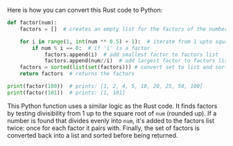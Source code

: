 Here is how you can convert this Rust code to Python: 

```python
def factor(num):
    factors = []  # creates an empty list for the factors of the number

    for i in range(1, int(num ** 0.5) + 1):  # iterate from 1 upto square root of num
        if num % i == 0:  # if 'i' is a factor
            factors.append(i)  # add smallest factor to factors list
            factors.append(num//i)  # add largest factor to factors list
    factors = sorted(list(set(factors))) # convert set to list and sort the factors into numerical order for viewing purposes
    return factors  # returns the factors

print(factor(100))  # prints: [1, 2, 4, 5, 10, 20, 25, 50, 100]
print(factor(101))  # prints: [1, 101]
```

This Python function uses a similar logic as the Rust code. It finds factors by testing divisibility from 1 up to the square root of `num` (rounded up). If a number is found that divides evenly into `num`, it's added to the factors list twice: once for each factor it pairs with. Finally, the set of factors is converted back into a list and sorted before being returned.
